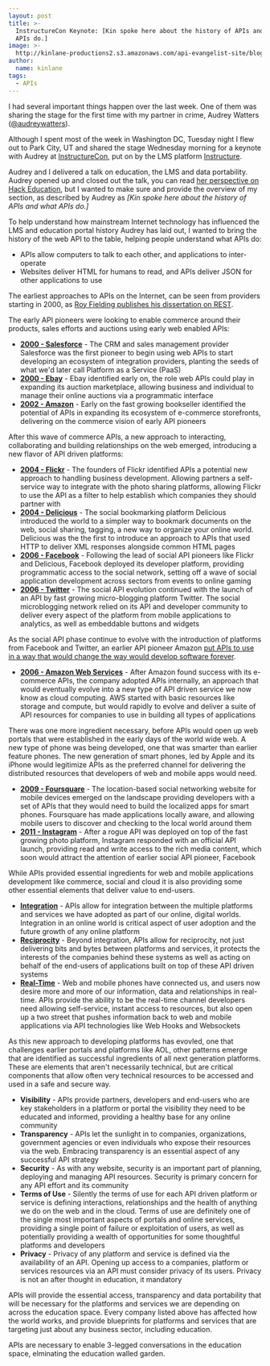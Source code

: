 ```yaml
---
layout: post
title: >-
  InstructureCon Keynote: [Kin spoke here about the history of APIs and what
  APIs do.]
image: >-
  http://kinlane-productions2.s3.amazonaws.com/api-evangelist-site/blog/instructurecon-keynote-utah.jpg
author:
  name: kinlane
tags:
  - APIs
---
```

I had several important things happen over the last week. One of them was sharing the stage for the first time with my partner in crime, Audrey Watters ([@audreywatters](https://twitter.com/audreywatters)).

Although I spent most of the week in Washington DC, Tuesday night I flew out to Park City, UT and shared the stage Wednesday morning for a keynote with Audrey at [InstructureCon](http://www.instructure.com/instructurecon "InstructureCon"), put on by the LMS platform [Instructure](http://www.instructure.com/ "LMS by Instructure").

Audrey and I delivered a talk on education, the LMS and data portability. Audrey opened up and closed out the talk, you can read [her perspective on Hack Education](http://hackeducation.com/2013/06/19/the-lms-as-portal-instructurecon/), but I wanted to make sure and provide the overview of my section, as described by Audrey as _\[Kin spoke here about the history of APIs and what APIs do.\]_

To help understand how mainstream Internet technology has influenced the LMS and education portal history Audrey has laid out, I wanted to bring the history of the web API to the table, helping people understand what APIs do:

*   APIs allow computers to talk to each other, and applications to inter-operate
*   Websites deliver HTML for humans to read, and APIs deliver JSON for other applications to use

The earliest approaches to APIs on the Internet, can be seen from providers starting in 2000, as [Roy Fielding publishes his dissertation on REST](http://www.ics.uci.edu/~fielding/pubs/dissertation/top.htm).

The early API pioneers were looking to enable commerce around their products, sales efforts and auctions using early web enabled APIs:

*   **[2000 - Salesforce](http://www.apievangelist.com/2011/01/28/history-of-apis-salesforce-com/ "History of Salesforce API")** - The CRM and sales management provider Salesforce was the first pioneer to begin using web APIs to start developing an ecosystem of integration providers, planting the seeds of what we'd later call Platform as a Service (PaaS)
*   **[2000 - Ebay](http://www.apievangelist.com/2011/01/26/history-of-apis-ebay/ "History of Ebay API")** - Ebay identified early on, the role web APIs could play in expanding its auction marketplace, allowing business and individual to manage their online auctions via a programmatic interface
*   **[2002 - Amazon](http://www.apievangelist.com/2011/01/28/history-of-apis-amazon-e-commerce/ "History of Amazon E-Commerce API")** - Early on the fast growing bookseller identified the potential of APIs in expanding its ecosystem of e-commerce storefronts, delivering on the commerce vision of early API pioneers

After this wave of commerce APIs, a new approach to interacting, collaborating and building relationships on the web emerged, introducing a new flavor of API driven platforms:

*   **[2004 - Flickr](/2011/02/09/history-of-apis-flickr-api/ "History of Flickr API")** \- The founders of Flickr identified APIs a potential new approach to handling business development. Allowing partners a self-service way to integrate with the photo sharing platforms, allowing Flickr to use the API as a filter to help establish which companies they should partner with
*   **[2004 - Delicious](/2013/06/09/history-of-apis-del-icio-us/ "History of Delicious API")** - The social bookmarking platform Delicious introduced the world to a simpler way to bookmark documents on the web, social sharing, tagging, a new way to organize your online world. Delicious was the the first to introduce an approach to APIs that used HTTP to deliver XML responses alongside common HTML pages
*   **[2006 - Facebook](http://www.apievangelist.com/2011/01/28/history-of-apis-facebook-development-platform/ "History of Facebook API")** - Following the lead of social API pioneers like Flickr and Delicious, Facebook deployed its developer platform, providing programmatic access to the social network, setting off a wave of social application development across sectors from events to online gaming
*   **[2006 - Twitter](http://www.apievangelist.com/2011/01/26/history-of-apis-twitter/)** - The social API evolution continued with the launch of an API by fast growing micro-blogging platform Twitter. The social microblogging network relied on its API and developer community to deliver every aspect of the platform from mobile applications to analytics, as well as embeddable buttons and widgets

As the social API phase continue to evolve with the introduction of platforms from Facebook and Twitter, an earlier API pioneer Amazon [put APIs to use in a way that would change the way would develop software forever](/2012/01/12/the-secret-to-amazons-success-internal-apis/).

*   **[2006 - Amazon Web Services](http://www.apievangelist.com/2011/03/12/history-of-apis-amazon-s3/)** - After Amazon found success with its e-commerce APIs, the company adopted APIs internally, an approach that would eventually evolve into a new type of API driven service we now know as cloud computing. AWS started with basic resources like storage and compute, but would rapidly to evolve and deliver a suite of API resources for companies to use in building all types of applications

There was one more ingredient necessary, before APIs would open up web portals that were established in the early days of the world wide web. A new type of phone was being developed, one that was smarter than earlier feature phones. The new generation of smart phones, led by Apple and its iPhone would legitimize APIs as the preferred channel for delivering the distributed resources that developers of web and mobile apps would need.

*   **[2009 - Foursquare](http://www.apievangelist.com/2011/03/11/history-of-apis-foursquare-api/ "History of Foursquare APIs")** - The location-based social networking website for mobile devices emerged on the landscape providing developers with a set of APIs that they would need to build the localized apps for smart phones. Foursquare has made applications locally aware, and allowing mobile users to discover and checking to the local world around them
*   **[2011 - Instagram](http://www.apievangelist.com/2011/03/11/history-of-apis-instagram-api/ "History of Instagram API")** - After a rogue API was deployed on top of the fast growing photo platform, Instagram responded with an official API launch, providing read and write access to the rich media content, which soon would attract the attention of earlier social API pioneer, Facebook

While APIs provided essential ingredients for web and mobile applications development like commerce, social and cloud it is also providing some other essential elements that deliver value to end-users.

*   **[Integration](http://integration.apievangelist.com "API Integration")** - APIs allow for integration between the multiple platforms and services we have adopted as part of our online, digital worlds. Integration in an online world is critical aspect of user adoption and the future growth of any online platform
*   **[Reciprocity](http://reciprocity.apievangelist.com "API Reciprocity")** - Beyond integration, APIs allow for reciprocity, not just delivering bits and bytes between platforms and services, it protects the interests of the companies behind these systems as well as acting on behalf of the end-users of applications built on top of these API driven systems
*   **[Real-Time](http://realtime.apievangelist.com/ "Real-Time APIs")** - Web and mobile phones have connected us, and users now desire more and more of our information, data and relationships in real-time. APIs provide the ability to be the real-time channel developers need allowing self-service, instant access to resources, but also open up a two street that pushes information back to web and mobile applications via API technologies like Web Hooks and Websockets

As this new approach to developing platforms has evovled, one that challenges earlier portals and platforms like AOL, other patterns emerge that are identified as successful ingredients of all next generation platforms. These are elements that aren't necessarily technical, but are critical components that allow often very technical resources to be accessed and used in a safe and secure way.

*   **Visibility** - APIs provide partners, developers and end-users who are key stakeholders in a platform or portal the visibility they need to be educated and informed, providing a healthy base for any online community
*   **Transparency** - APIs let the sunlight in to companies, organizations, government agencies or even individuals who expose their resources via the web. Embracing transparency is an essential aspect of any successful API strategy
*   **Security** - As with any website, security is an important part of planning, deploying and managing API resources. Security is primary concern for any API effort and its community
*   **Terms of Use** - Silently the terms of use for each API driven platform or service is defining interactions, relationships and the health of anything we do on the web and in the cloud. Terms of use are definitely one of the single most important aspects of portals and online services, providing a single point of failure or exploitation of users, as well as potentially providing a wealth of opportunities for some thoughtful platforms and developers
*   **Privacy** - Privacy of any platform and service is defined via the availability of an API. Opening up access to a companies, platform or services resources via an API must consider privacy of its users. Privacy is not an after thought in education, it mandatory

APIs will provide the essential access, transparency and data portability that will be necessary for the platforms and services we are depending on across the education space. Every company listed above has affected how the world works, and provide blueprints for platforms and services that are targeting just about any business sector, including education.

APIs are necessary to enable 3-legged conversations in the education space, elminating the education walled garden.